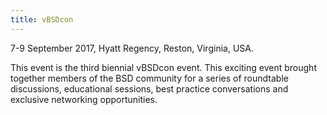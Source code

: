 ```yaml
---
title: vBSDcon
---
```

7-9 September 2017, Hyatt Regency, Reston, Virginia, USA.

This event is the third biennial vBSDcon event.  This exciting event brought together members of the BSD community for a series of roundtable discussions, educational sessions, best practice conversations and exclusive networking opportunities. 
